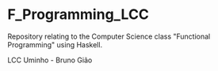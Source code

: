 # F_Programming_LCC
Repository relating to the Computer Science class "Functional Programming" using Haskell.

LCC Uminho - Bruno Gião
